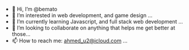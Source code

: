 - 👋 Hi, I’m @bemato 
- 👀 I’m interested in web development, and game design ...
- 🌱 I’m currently learning Javascript, and full stack web development ...
- 💞️ I’m looking to collaborate on anything that helps me get better at those...
- 📫 How to reach me: ahmed_u2@icloud.com ...

<!---
bemato/bemato is a ✨ special ✨ repository because its `README.md` (this file) appears on your GitHub profile.
You can click the Preview link to take a look at your changes.
--->
